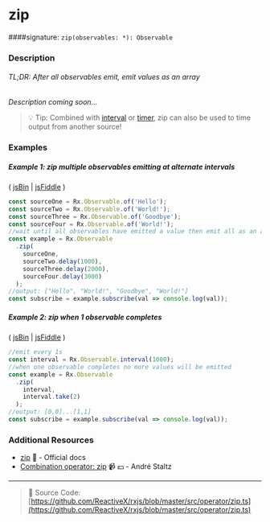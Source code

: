 # zip
####signature: `zip(observables: *): Observable`

### Description

###### TL;DR: After all observables emit, emit values as an array

*Description coming soon...*

> :bulb: Tip: Combined with [interval](../creation/interval) or [timer](../creation/timer.md), zip can also be used to time output from another source!

### Examples

##### Example 1: zip multiple observables emitting at alternate intervals

( [jsBin](http://jsbin.com/lireyisira/1/edit?js,console) | [jsFiddle](https://jsfiddle.net/btroncone/ton462sg/) )

```js
const sourceOne = Rx.Observable.of('Hello');
const sourceTwo = Rx.Observable.of('World!');
const sourceThree = Rx.Observable.of('Goodbye');
const sourceFour = Rx.Observable.of('World!');
//wait until all observables have emitted a value then emit all as an array
const example = Rx.Observable
  .zip(
    sourceOne,
    sourceTwo.delay(1000),
    sourceThree.delay(2000),
    sourceFour.delay(3000)
  );
//output: ["Hello", "World!", "Goodbye", "World!"]
const subscribe = example.subscribe(val => console.log(val));
```

##### Example 2: zip when 1 observable completes

( [jsBin](http://jsbin.com/fisitatesa/1/edit?js,console) | [jsFiddle](https://jsfiddle.net/btroncone/oamyk3xr/) )

```js
//emit every 1s
const interval = Rx.Observable.interval(1000);
//when one observable completes no more values will be emitted
const example = Rx.Observable
  .zip(
    interval,
    interval.take(2)
  );
//output: [0,0]...[1,1]
const subscribe = example.subscribe(val => console.log(val));
```


### Additional Resources
* [zip](http://reactivex.io/rxjs/class/es6/Observable.js~Observable.html#static-method-zip) :newspaper: - Official docs
* [Combination operator: zip](https://egghead.io/lessons/rxjs-combination-operator-zip?course=rxjs-beyond-the-basics-operators-in-depth) :video_camera: :dollar: - André Staltz

---
> :file_folder: Source Code:  [https://github.com/ReactiveX/rxjs/blob/master/src/operator/zip.ts](https://github.com/ReactiveX/rxjs/blob/master/src/operator/zip.ts)